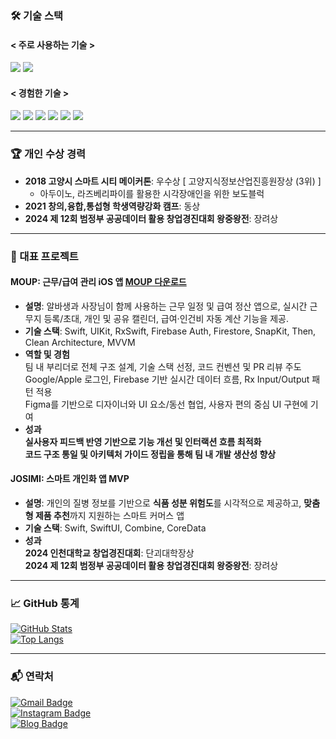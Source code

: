 <div>

### 🛠 기술 스택  
#### < 주로 사용하는 기술 >
<img src="https://img.shields.io/badge/Swift-F05138?style=flat-square&logo=Swift&logoColor=white"/>  
<img src="https://img.shields.io/badge/Xcode-147EFB?style=flat-square&logo=Xcode&logoColor=white"/>  

#### < 경험한 기술 >
<img src="https://img.shields.io/badge/Python-3776AB?style=flat-square&logo=Python&logoColor=white"/>  
<img src="https://img.shields.io/badge/JavaScript-F7DF1E?style=flat-square&logo=JavaScript&logoColor=white"/>  
<img src="https://img.shields.io/badge/MySQL-4479A1?style=flat-square&logo=MySQL&logoColor=white"/>  
<img src="https://img.shields.io/badge/Linux-FCC624?style=flat-square&logo=Linux&logoColor=white"/>
<img src="https://img.shields.io/badge/Kotlin-7F52FF?style=flat-square&logo=Kotlin&logoColor=white"/>  
<img src="https://img.shields.io/badge/Android-3DDC84?style=flat-square&logo=Android&logoColor=white"/>  

---

### 🏆 개인 수상 경력
- **2018 고양시 스마트 시티 메이커톤**: 우수상 [ 고양지식정보산업진흥원장상 (3위) ]  
  - 아두이노, 라즈베리파이를 활용한 시각장애인을 위한 보도블럭  
- **2021 창의,융합,통섭형 학생역량강화 캠프**: 동상
- **2024 제 12회 범정부 공공데이터 활용 창업경진대회 왕중왕전**: 장려상 

---

### 📝 대표 프로젝트
#### **MOUP: 근무/급여 관리 iOS 앱** [MOUP 다운로드](https://apps.apple.com/kr/app/moup/id6747497191)
- **설명**: 알바생과 사장님이 함께 사용하는 근무 일정 및 급여 정산 앱으로, 실시간 근무지 등록/초대, 개인 및 공유 캘린더, 급여·인건비 자동 계산 기능을 제공.
- **기술 스택**: Swift, UIKit, RxSwift, Firebase Auth, Firestore, SnapKit, Then, Clean Architecture, MVVM
- **역할 및 경험** <br/>
팀 내 부리더로 전체 구조 설계, 기술 스택 선정, 코드 컨벤션 및 PR 리뷰 주도 <br/>
Google/Apple 로그인, Firebase 기반 실시간 데이터 흐름, Rx Input/Output 패턴 적용 <br/>
Figma를 기반으로 디자이너와 UI 요소/동선 협업, 사용자 편의 중심 UI 구현에 기여
- **성과**<br/>
**실사용자 피드백 반영 기반으로 기능 개선 및 인터랙션 흐름 최적화** <br/>
**코드 구조 통일 및 아키텍처 가이드 정립을 통해 팀 내 개발 생산성 향상** <br/>

#### **JOSIMI: 스마트 개인화 앱 MVP**
- **설명**: 개인의 질병 정보를 기반으로 **식품 성분 위험도**를 시각적으로 제공하고, **맞춤형 제품 추천**까지 지원하는 스마트 커머스 앱
- **기술 스택**: Swift, SwiftUI, Combine, CoreData  
- **성과** <br/>
**2024 인천대학교 창업경진대회**: 단괴대학장상 <br/>
**2024 제 12회 범정부 공공데이터 활용 창업경진대회 왕중왕전**: 장려상

---

### 📈 GitHub 통계  
[![GitHub Stats](https://github-readme-stats.vercel.app/api?username=Sheep1sik&show_icons=true&title_color=000000&icon_color=7F7F7F&layout=compact&theme=white)](https://github.com/Sheep1sik/github-readme-stats)  
[![Top Langs](https://github-readme-stats.vercel.app/api/top-langs/?username=Sheep1sik&langs_count=8&title_color=000000)](https://github.com/Sheep1sik/github-readme-stats)  

---

### 📬 연락처
[![Gmail Badge](https://img.shields.io/badge/Gmail-D14836?style=flat-square&logo=Gmail&logoColor=white)](mailto:sheep1sik@gmail.com)  
[![Instagram Badge](https://img.shields.io/badge/Instagram-E4405F?style=flat-square&logo=Instagram&logoColor=white)](https://www.instagram.com/Sheep1sik/)  
[![Blog Badge](https://img.shields.io/badge/Tistory-Blog-000000?style=flat-square&logo=Apple&logoColor=white)](https://sheep1sik.tistory.com/)  

</div>

